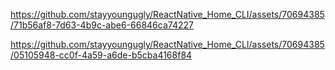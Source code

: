 
https://github.com/stayyoungugly/ReactNative_Home_CLI/assets/70694385/71b56af8-7d63-4b9c-abe6-66846ca74227



https://github.com/stayyoungugly/ReactNative_Home_CLI/assets/70694385/05105948-cc0f-4a59-a6de-b5cba4168f84



